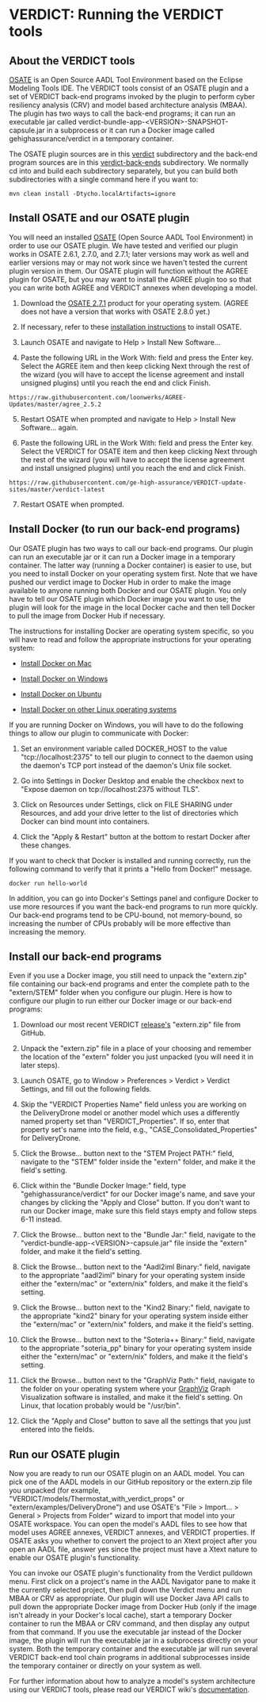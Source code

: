 # VERDICT: Running the VERDICT tools

## About the VERDICT tools

[OSATE](https://osate.org/about-osate.html) is an Open Source AADL
Tool Environment based on the Eclipse Modeling Tools IDE.  The VERDICT
tools consist of an OSATE plugin and a set of VERDICT back-end
programs invoked by the plugin to perform cyber resiliency analysis
(CRV) and model based architecture analysis (MBAA).  The plugin has
two ways to call the back-end programs; it can run an executable jar
called verdict-bundle-app-\<VERSION\>-SNAPSHOT-capsule.jar in a
subprocess or it can run a Docker image called gehighassurance/verdict
in a temporary container.

The OSATE plugin sources are in this [verdict](verdict) subdirectory
and the back-end program sources are in this
[verdict-back-ends](verdict-back-ends) subdirectory.  We normally cd
into and build each subdirectory separately, but you can build both
subdirectories with a single command here if you want to:

`mvn clean install -Dtycho.localArtifacts=ignore`

## Install OSATE and our OSATE plugin

You will need an installed [OSATE](https://osate.org/about-osate.html)
(Open Source AADL Tool Environment) in order to use our OSATE plugin.
We have tested and verified our plugin works in OSATE 2.6.1, 2.7.0,
and 2.7.1; later versions may work as well and earlier versions may or
may not work since we haven't tested the current plugin version in
them.  Our OSATE plugin will function without the AGREE plugin for
OSATE, but you may want to install the AGREE plugin too so that you
can write both AGREE and VERDICT annexes when developing a model.

1. Download the [OSATE
   2.7.1](https://osate-build.sei.cmu.edu/download/osate/stable/2.7.1-vfinal/products/)
   product for your operating system.  (AGREE does not have a version
   that works with OSATE 2.8.0 yet.)

2. If necessary, refer to these [installation
   instructions](https://osate.org/download-and-install.html) to
   install OSATE.

3. Launch OSATE and navigate to Help > Install New Software...

4. Paste the following URL in the Work With: field and press the Enter
   key.  Select the AGREE item and then keep clicking Next through the
   rest of the wizard (you will have to accept the license agreement
   and install unsigned plugins) until you reach the end and click
   Finish.

`https://raw.githubusercontent.com/loonwerks/AGREE-Updates/master/agree_2.5.2`

5. Restart OSATE when prompted and navigate to Help > Install New
   Software... again.

6. Paste the following URL in the Work With: field and press the Enter
   key.  Select the VERDICT for OSATE item and then keep clicking Next
   through the rest of the wizard (you will have to accept the license
   agreement and install unsigned plugins) until you reach the end and
   click Finish.

`https://raw.githubusercontent.com/ge-high-assurance/VERDICT-update-sites/master/verdict-latest`

7. Restart OSATE when prompted.

## Install Docker (to run our back-end programs)

Our OSATE plugin has two ways to call our back-end programs.  Our
plugin can run an executable jar or it can run a Docker image in a
temporary container.  The latter way (running a Docker container) is
easier to use, but you need to install Docker on your operating system
first.  Note that we have pushed our verdict image to Docker Hub in
order to make the image available to anyone running both Docker and
our OSATE plugin.  You only have to tell our OSATE plugin which Docker
image you want to use; the plugin will look for the image in the local
Docker cache and then tell Docker to pull the image from Docker Hub if
necessary.

The instructions for installing Docker are operating system specific,
so you will have to read and follow the appropriate instructions for
your operating system:

- [Install Docker on
  Mac](https://docs.docker.com/docker-for-mac/install/)

- [Install Docker on
  Windows](https://docs.docker.com/docker-for-windows/install/)

- [Install Docker on
  Ubuntu](https://phoenixnap.com/kb/how-to-install-docker-on-ubuntu-18-04)
  
- [Install Docker on other Linux operating
  systems](https://docs.docker.com/install/)

If you are running Docker on Windows, you will have to do the
following things to allow our plugin to communicate with Docker:

1. Set an environment variable called DOCKER_HOST to the value
   "tcp://localhost:2375" to tell our plugin to connect to the daemon
   using the daemon's TCP port instead of the daemon's Unix file
   socket.

2. Go into Settings in Docker Desktop and enable the checkbox
   next to "Expose daemon on tcp://localhost:2375 without TLS".

3. Click on Resources under Settings, click on FILE SHARING under
   Resources, and add your drive letter to the list of directories
   which Docker can bind mount into containers.

4. Click the "Apply & Restart" button at the bottom to restart Docker
   after these changes.

If you want to check that Docker is installed and running correctly,
run the following command to verify that it prints a "Hello from
Docker!" message.

`docker run hello-world`

In addition, you can go into Docker's Settings panel and configure
Docker to use more resources if you want the back-end programs to run
more quickly.  Our back-end programs tend to be CPU-bound, not
memory-bound, so increasing the number of CPUs probably will be more
effective than increasing the memory.

## Install our back-end programs

Even if you use a Docker image, you still need to unpack the
"extern.zip" file containing our back-end programs and enter the
complete path to the "extern/STEM" folder when you configure our
plugin.  Here is how to configure our plugin to run either our Docker
image or our back-end programs:

1. Download our most recent VERDICT
   [release's](https://github.com/ge-high-assurance/VERDICT/releases)
   "extern.zip" file from GitHub.

2. Unpack the "extern.zip" file in a place of your choosing and
   remember the location of the "extern" folder you just unpacked (you
   will need it in later steps).

3. Launch OSATE, go to Window > Preferences > Verdict > Verdict
   Settings, and fill out the following fields.
   
4. Skip the "VERDICT Properties Name" field unless you are working on
   the DeliveryDrone model or another model which uses a differently
   named property set than "VERDICT_Properties".  If so, enter that
   property set's name into the field, e.g.,
   "CASE_Consolidated_Properties" for DeliveryDrone.

5. Click the Browse... button next to the "STEM Project PATH:" field,
   navigate to the "STEM" folder inside the "extern" folder, and make
   it the field's setting.

6. Click within the "Bundle Docker Image:" field, type
   "gehighassurance/verdict" for our Docker image's name, and save
   your changes by clicking the "Apply and Close" button.  If you
   don't want to run our Docker image, make sure this field stays
   empty and follow steps 6-11 instead.

7. Click the Browse... button next to the "Bundle Jar:" field,
   navigate to the "verdict-bundle-app-\<VERSION\>-capsule.jar" file
   inside the "extern" folder, and make it the field's setting.

8. Click the Browse... button next to the "Aadl2iml Binary:" field,
   navigate to the appropriate "aadl2iml" binary for your operating
   system inside either the "extern/mac" or "extern/nix" folders, and
   make it the field's setting.

9. Click the Browse... button next to the "Kind2 Binary:" field,
   navigate to the appropriate "kind2" binary for your operating
   system inside either the "extern/mac" or "extern/nix" folders, and
   make it the field's setting.

10. Click the Browse... button next to the "Soteria++ Binary:" field,
   navigate to the appropriate "soteria_pp" binary for your operating
   system inside either the "extern/mac" or "extern/nix" folders, and
   make it the field's setting.

11. Click the Browse... button next to the "GraphViz Path:" field,
   navigate to the folder on your operating system where your
   [GraphViz](https://www.graphviz.org/download/) Graph Visualization
   software is installed, and make it the field's setting.  On Linux,
   that location probably would be "/usr/bin".

12. Click the "Apply and Close" button to save all the settings that
   you just entered into the fields.

## Run our OSATE plugin

Now you are ready to run our OSATE plugin on an AADL model.  You can
pick one of the AADL models in our GitHub repository or the extern.zip
file you unpacked (for example,
"VERDICT/models/Thermostat_with_verdict_props" or
"extern/examples/DeliveryDrone") and use OSATE's "File > Import... >
General > Projects from Folder" wizard to import that model into your
OSATE workspace.  You can open the model's AADL files to see how that
model uses AGREE annexes, VERDICT annexes, and VERDICT properties.  If
OSATE asks you whether to convert the project to an Xtext project
after you open an AADL file, answer yes since the project must have a
Xtext nature to enable our OSATE plugin's functionality.

You can invoke our OSATE plugin's functionality from the Verdict
pulldown menu.  First click on a project's name in the AADL Navigator
pane to make it the currently selected project, then pull down the
Verdict menu and run MBAA or CRV as appropriate.  Our plugin will use
Docker Java API calls to pull down the appropriate Docker image from
Docker Hub (only if the image isn't already in your Docker's local
cache), start a temporary Docker container to run the MBAA or CRV
command, and then display any output from that command.  If you use
the executable jar instead of the Docker image, the plugin will run
the executable jar in a subprocess directly on your system.  Both the
temporary container and the executable jar will run several VERDICT
back-end tool chain programs in additional subprocesses inside the
temporary container or directly on your system as well.

For further information about how to analyze a model's system
architecture using our VERDICT tools, please read our VERDICT wiki's
[documentation](https://github.com/ge-high-assurance/VERDICT/wiki).
